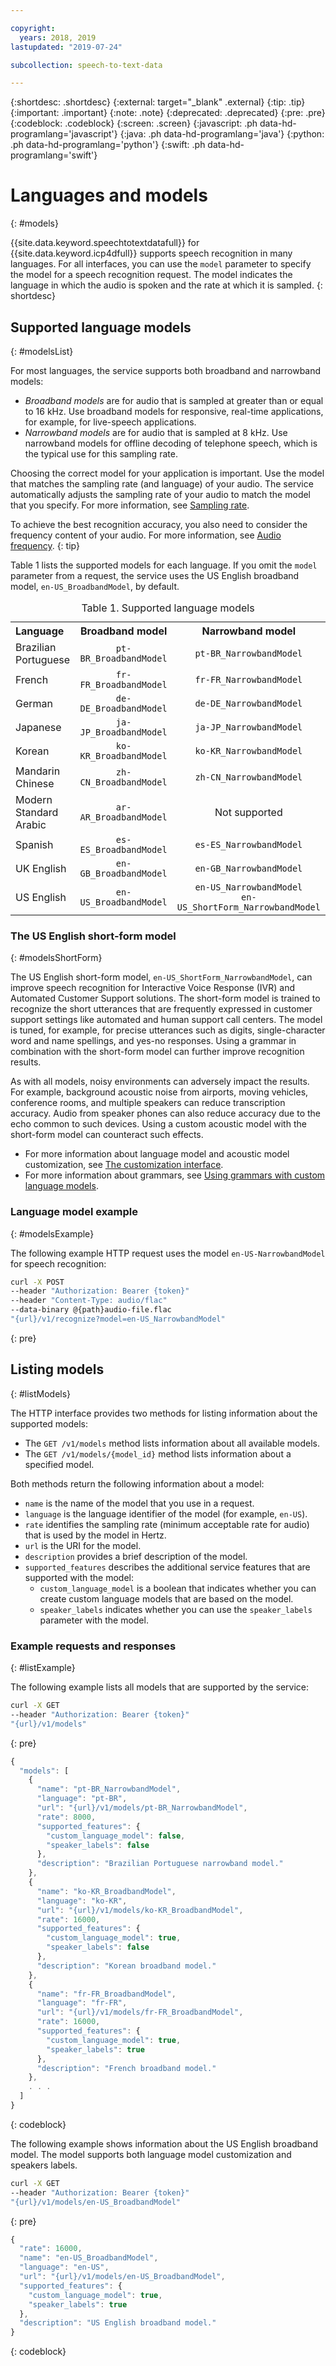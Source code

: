 ```yaml
---

copyright:
  years: 2018, 2019
lastupdated: "2019-07-24"

subcollection: speech-to-text-data

---
```


{:shortdesc: .shortdesc}
{:external: target="_blank" .external}
{:tip: .tip}
{:important: .important}
{:note: .note}
{:deprecated: .deprecated}
{:pre: .pre}
{:codeblock: .codeblock}
{:screen: .screen}
{:javascript: .ph data-hd-programlang='javascript'}
{:java: .ph data-hd-programlang='java'}
{:python: .ph data-hd-programlang='python'}
{:swift: .ph data-hd-programlang='swift'}

# Languages and models
{: #models}

{{site.data.keyword.speechtotextdatafull}} for {{site.data.keyword.icp4dfull}} supports speech recognition in many languages. For all interfaces, you can use the `model` parameter to specify the model for a speech recognition request. The model indicates the language in which the audio is spoken and the rate at which it is sampled.
{: shortdesc}

## Supported language models
{: #modelsList}

For most languages, the service supports both broadband and narrowband models:

-   *Broadband models* are for audio that is sampled at greater than or equal to 16 kHz. Use broadband models for responsive, real-time applications, for example, for live-speech applications.
-   *Narrowband models* are for audio that is sampled at 8 kHz. Use narrowband models for offline decoding of telephone speech, which is the typical use for this sampling rate.

Choosing the correct model for your application is important. Use the model that matches the sampling rate (and language) of your audio. The service automatically adjusts the sampling rate of your audio to match the model that you specify. For more information, see [Sampling rate](/docs/services/speech-to-text-data?topic=speech-to-text-data-audio-formats#samplingRate).

To achieve the best recognition accuracy, you also need to consider the frequency content of your audio. For more information, see [Audio frequency](/docs/services/speech-to-text-data?topic=speech-to-text-data-audio-formats#frequency).
{: tip}

Table 1 lists the supported models for each language. If you omit the `model` parameter from a request, the service uses the US English broadband model, `en-US_BroadbandModel`, by default.

<table>
  <caption>Table 1. Supported language models</caption>
  <tr>
    <th style="text-align:left">Language</th>
    <th style="text-align:center">Broadband model</th>
    <th style="text-align:center">Narrowband model</th>
  </tr>
  <tr>
    <td>Brazilian Portuguese</td>
    <td style="text-align:center"><code>pt-BR_BroadbandModel</code></td>
    <td style="text-align:center"><code>pt-BR_NarrowbandModel</code></td>
  </tr>
  <tr>
    <td>French</td>
    <td style="text-align:center"><code>fr-FR_BroadbandModel</code></td>
    <td style="text-align:center"><code>fr-FR_NarrowbandModel</code></td>
  </tr>
  <tr>
    <td>German</td>
    <td style="text-align:center"><code>de-DE_BroadbandModel</code></td>
    <td style="text-align:center"><code>de-DE_NarrowbandModel</code></td>
  </tr>
  <tr>
    <td>Japanese</td>
    <td style="text-align:center"><code>ja-JP_BroadbandModel</code></td>
    <td style="text-align:center"><code>ja-JP_NarrowbandModel</code></td>
  </tr>
  <tr>
    <td>Korean</td>
    <td style="text-align:center"><code>ko-KR_BroadbandModel</code></td>
    <td style="text-align:center"><code>ko-KR_NarrowbandModel</code></td>
  </tr>
  <tr>
    <td>Mandarin Chinese</td>
    <td style="text-align:center"><code>zh-CN_BroadbandModel</code></td>
    <td style="text-align:center"><code>zh-CN_NarrowbandModel</code></td>
  </tr>
  <tr>
    <td>Modern Standard Arabic</td>
    <td style="text-align:center"><code>ar-AR_BroadbandModel</code></td>
    <td style="text-align:center">Not supported</td>
  </tr>
  <tr>
    <td>Spanish</td>
    <td style="text-align:center"><code>es-ES_BroadbandModel</code></td>
    <td style="text-align:center"><code>es-ES_NarrowbandModel</code></td>
  </tr>
  <tr>
    <td>UK English</td>
    <td style="text-align:center"><code>en-GB_BroadbandModel</code></td>
    <td style="text-align:center"><code>en-GB_NarrowbandModel</code></td>
  </tr>
  <tr>
    <td>US English</td>
    <td style="text-align:center"><code>en-US_BroadbandModel</code></td>
    <td style="text-align:center"><code>en-US_NarrowbandModel</code></br>
      <code>en-US_ShortForm_NarrowbandModel</code></td>
  </tr>
</table>

### The US English short-form model
{: #modelsShortForm}

The US English short-form model, `en-US_ShortForm_NarrowbandModel`, can improve speech recognition for Interactive Voice Response (IVR) and Automated Customer Support solutions. The short-form model is trained to recognize the short utterances that are frequently expressed in customer support settings like automated and human support call centers. The model is tuned, for example, for precise utterances such as digits, single-character word and name spellings, and yes-no responses. Using a grammar in combination with the short-form model can further improve recognition results.

As with all models, noisy environments can adversely impact the results. For example, background acoustic noise from airports, moving vehicles, conference rooms, and multiple speakers can reduce transcription accuracy.  Audio from speaker phones can also reduce accuracy due to the echo common to such devices. Using a custom acoustic model with the short-form model can counteract such effects.

-   For more information about language model and acoustic model customization, see [The customization interface](/docs/services/speech-to-text-data?topic=speech-to-text-data-customization).
-   For more information about grammars, see [Using grammars with custom language models](/docs/services/speech-to-text-data?topic=speech-to-text-data-grammars).

### Language model example
{: #modelsExample}

The following example HTTP request uses the model `en-US-NarrowbandModel` for speech recognition:

```bash
curl -X POST
--header "Authorization: Bearer {token}"
--header "Content-Type: audio/flac"
--data-binary @{path}audio-file.flac
"{url}/v1/recognize?model=en-US_NarrowbandModel"
```
{: pre}

## Listing models
{: #listModels}

The HTTP interface provides two methods for listing information about the supported models:

-   The `GET /v1/models` method lists information about all available models.
-   The `GET /v1/models/{model_id}` method lists information about a specified model.

Both methods return the following information about a model:

-   `name` is the name of the model that you use in a request.
-   `language` is the language identifier of the model (for example, `en-US`).
-   `rate` identifies the sampling rate (minimum acceptable rate for audio) that is used by the model in Hertz.
-   `url` is the URI for the model.
-   `description` provides a brief description of the model.
-   `supported_features` describes the additional service features that are supported with the model:
    -   `custom_language_model` is a boolean that indicates whether you can create custom language models that are based on the model.
    -   `speaker_labels` indicates whether you can use the `speaker_labels` parameter with the model.

### Example requests and responses
{: #listExample}

The following example lists all models that are supported by the service:

```bash
curl -X GET
--header "Authorization: Bearer {token}"
"{url}/v1/models"
```
{: pre}

```javascript
{
  "models": [
    {
      "name": "pt-BR_NarrowbandModel",
      "language": "pt-BR",
      "url": "{url}/v1/models/pt-BR_NarrowbandModel",
      "rate": 8000,
      "supported_features": {
        "custom_language_model": false,
        "speaker_labels": false
      },
      "description": "Brazilian Portuguese narrowband model."
    },
    {
      "name": "ko-KR_BroadbandModel",
      "language": "ko-KR",
      "url": "{url}/v1/models/ko-KR_BroadbandModel",
      "rate": 16000,
      "supported_features": {
        "custom_language_model": true,
        "speaker_labels": false
      },
      "description": "Korean broadband model."
    },
    {
      "name": "fr-FR_BroadbandModel",
      "language": "fr-FR",
      "url": "{url}/v1/models/fr-FR_BroadbandModel",
      "rate": 16000,
      "supported_features": {
        "custom_language_model": true,
        "speaker_labels": true
      },
      "description": "French broadband model."
    },
    . . .
  ]
}
```
{: codeblock}

The following example shows information about the US English broadband model. The model supports both language model customization and speakers labels.

```bash
curl -X GET
--header "Authorization: Bearer {token}"
"{url}/v1/models/en-US_BroadbandModel"
```
{: pre}

```javascript
{
  "rate": 16000,
  "name": "en-US_BroadbandModel",
  "language": "en-US",
  "url": "{url}/v1/models/en-US_BroadbandModel",
  "supported_features": {
    "custom_language_model": true,
    "speaker_labels": true
  },
  "description": "US English broadband model."
}
```
{: codeblock}

